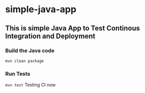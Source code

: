 # simple-java-app
## This is simple Java App to Test Continous Integration and Deployment

### Build the Java code
```mvn clean package```

### Run Tests
```mvn test```
 Testing CI now 